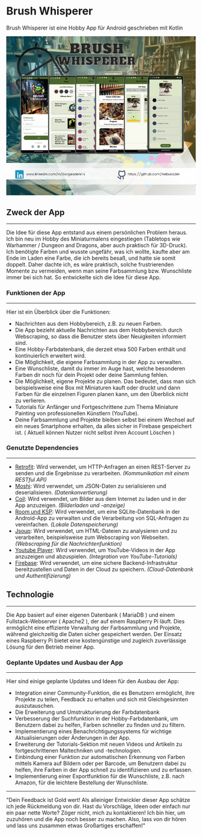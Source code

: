 # Brush Whisperer 
Brush Whisperer ist eine Hobby App für Android geschrieben mit Kotlin

![BrushWhisperer](brushwhisperer.png)

## Zweck der App
---
Die Idee für diese App entstand aus einem persönlichen Problem heraus. Ich bin neu im Hobby des Miniaturmalens eingestiegen (Tabletops wie Warhammer / Dungeon and Dragons, aber auch praktisch für 3D-Druck). Ich benötigte Farben und wusste ungefähr, was ich wollte, kaufte aber am Ende im Laden eine Farbe, die ich bereits besaß, und hatte sie somit doppelt. Daher dachte ich, es wäre praktisch, solche frustrierenden Momente zu vermeiden, wenn man seine Farbsammlung bzw. Wunschliste immer bei sich hat. So entwickelte sich die Idee für diese App.

### Funktionen der App
---
Hier ist ein Überblick über die Funktionen:

- Nachrichten aus dem Hobbybereich, z.B. zu neuen Farben.
- Die App bezieht aktuelle Nachrichten aus dem Hobbybereich durch Webscraping, so dass die Benutzer stets über Neuigkeiten informiert sind.
- Eine Hobby-Farbdatenbank, die derzeit etwa 500 Farben enthält und kontinuierlich erweitert wird.
- Die Möglichkeit, die eigene Farbsammlung in der App zu verwalten.
- Eine Wunschliste, damit du immer im Auge hast, welche besonderen Farben dir noch für dein Projekt oder deine Sammlung fehlen.
- Die Möglichkeit, eigene Projekte zu planen. Das bedeutet, dass man sich beispielsweise eine Box mit Miniaturen kauft oder druckt und dann Farben für die einzelnen Figuren planen kann, um den Überblick nicht zu verlieren.
- Tutorials für Anfänger und Fortgeschrittene zum Thema Miniature Painting von professionellen Künstlern (YouTube).
- Deine Farbsammlung und Projekte bleiben selbst bei einem Wechsel auf ein neues Smartphone erhalten, da alles sicher in Firebase gespeichert ist. ( Aktuell können Nutzer nicht selbst ihren Account Löschen )

### Genutzte Dependencies
---
- [Retrofit](https://github.com/square/retrofit): Wird verwendet, um HTTP-Anfragen an einen REST-Server zu senden und die Ergebnisse zu verarbeiten. _(Kommunikation mit einem RESTful API)_
- [Moshi](https://github.com/square/moshi.git): Wird verwendet, um JSON-Daten zu serialisieren und deserialisieren. _(Datenkonvertierung)_
- [Coil](https://github.com/coil-kt/coil.git): Wird verwendet, um Bilder aus dem Internet zu laden und in der App anzuzeigen. _(Bilderladen und -anzeige)_
- [Room und KSP](https://developer.android.com/training/data-storage/room): Wird verwendet, um eine SQLite-Datenbank in der Android-App zu verwalten und die Verarbeitung von SQL-Anfragen zu vereinfachen. _(Lokale Datenspeicherung)_
- [Jsoup](https://github.com/jhy/jsoup.git): Wird verwendet, um HTML-Dateien zu analysieren und zu verarbeiten, beispielsweise zum Webscraping von Webseiten. _(Webscraping für die Nachrichtenfunktion)_
- [Youtube Player](https://github.com/PierfrancescoSoffritti/android-youtube-player): Wird verwendet, um YouTube-Videos in der App anzuzeigen und abzuspielen. _(Integration von YouTube-Tutorials)_
- [Firebase](https://github.com/gitliveapp/firebase-kotlin-sdk): Wird verwendet, um eine sichere Backend-Infrastruktur bereitzustellen und Daten in der Cloud zu speichern. _(Cloud-Datenbank und Authentifizierung)_

## Technologie
---
Die App basiert auf einer eigenen Datenbank ( MariaDB ) und einem Fullstack-Webserver ( Apache2 ), der auf einem Raspberry Pi läuft. Dies ermöglicht eine effiziente Verwaltung der Farbsammlung und Projekte, während gleichzeitig die Daten sicher gespeichert werden. Der Einsatz eines Raspberry Pi bietet eine kostengünstige und zugleich zuverlässige Lösung für den Betrieb meiner App.

### Geplante Updates und Ausbau der App
---
Hier sind einige geplante Updates und Ideen für den Ausbau der App:

- Integration einer Community-Funktion, die es Benutzern ermöglicht, ihre Projekte zu teilen, Feedback zu erhalten und sich mit Gleichgesinnten auszutauschen.
- Die Erweiterung und Umstrukturierung der Farbdatenbank
- Verbesserung der Suchfunktion in der Hobby-Farbdatenbank, um Benutzern dabei zu helfen, Farben schneller zu finden und zu filtern.
- Implementierung eines Benachrichtigungssystems für wichtige Aktualisierungen oder Änderungen in der App.
- Erweiterung der Tutorials-Sektion mit neuen Videos und Artikeln zu fortgeschrittenen Maltechniken und -technologien.
- Einbindung einer Funktion zur automatischen Erkennung von Farben mittels Kamera auf Bildern oder per Barcode, um Benutzern dabei zu helfen, ihre Farben in der App schnell zu identifizieren und zu erfassen.
- Implementierung einer Exportfunktion für die Wunschliste, z.B. nach Amazon, für die leichtere Bestellung der Wunschliste.

---
"Dein Feedback ist Gold wert! Als alleiniger Entwickler dieser App schätze ich jede Rückmeldung von dir. Hast du Vorschläge, Ideen oder einfach nur ein paar nette Worte? Zöger nicht, mich zu kontaktieren! Ich bin hier, um zuzuhören und die App noch besser zu machen. Also, lass von dir hören und lass uns zusammen etwas Großartiges erschaffen!"
